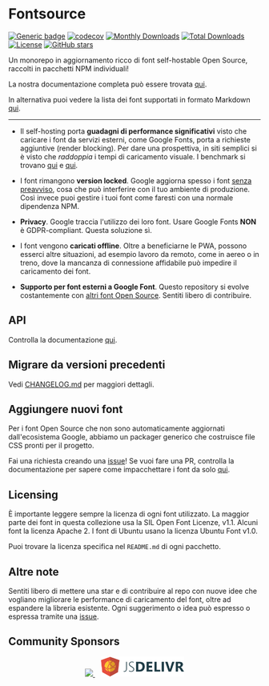 # Fontsource

[![Generic badge](https://img.shields.io/badge/fontsource-passing-brightgreen)](https://github.com/fontsource/fontsource) [![codecov](https://codecov.io/gh/fontsource/fontsource/branch/main/graph/badge.svg?token=QEJJF3SE62)](https://codecov.io/gh/fontsource/fontsource) [![Monthly Downloads](https://img.shields.io/endpoint?url=https%3A%2F%2Fraw.githubusercontent.com%2Ffontsource%2Fdownload-stat-aggregator%2Fmaster%2Fdata%2FbadgeMonth.json)](https://github.com/fontsource/download-stat-aggregator) [![Total Downloads](https://img.shields.io/endpoint?url=https%3A%2F%2Fraw.githubusercontent.com%2Ffontsource%2Fdownload-stat-aggregator%2Fmaster%2Fdata%2FbadgeTotal.json)](https://github.com/fontsource/download-stat-aggregator) [![License](https://badgen.net/badge/license/MIT/green)](https://github.com/fontsource/fontsource/blob/main/LICENSE) [![GitHub stars](https://img.shields.io/github/stars/fontsource/fontsource.svg?style=social&label=Star)](https://github.com/fontsource/fontsource/stargazers)

Un monorepo in aggiornamento ricco di font self-hostable Open Source, raccolti in pacchetti NPM individuali!

La nostra documentazione completa può essere trovata [qui](https://fontsource.org/).

In alternativa puoi vedere la lista dei font supportati in formato Markdown
[qui](https://github.com/fontsource/fontsource/blob/main/FONTLIST.md).

---

- Il self-hosting porta **guadagni di performance significativi** visto che caricare i font da servizi esterni, come
Google Fonts, porta a richieste aggiuntive (render blocking). Per dare una prospettiva, in siti semplici si è visto che
_raddoppia_ i tempi di caricamento visuale.
  I benchmark si trovano [qui](https://github.com/HTTPArchive/almanac.httparchive.org/pull/607) e
  [qui](https://github.com/reactiflux/reactiflux.com/pull/21).

- I font rimangono **version locked**. Google aggiorna spesso i font
[senza preavviso](https://github.com/google/fonts/issues/1307), cosa che può interferire con il tuo ambiente di
produzione. Così invece puoi gestire i tuoi font come faresti con una normale dipendenza NPM.

- **Privacy**. Google traccia l'utilizzo dei loro font. Usare Google Fonts **NON** è GDPR-compliant. Questa soluzione
sì.

- I font vengono **caricati offline**. Oltre a beneficiarne le PWA, possono esserci altre situazioni, ad esempio
lavoro da remoto, come in aereo o in treno, dove la mancanza di connessione affidabile può impedire il caricamento dei
font.

- **Supporto per font esterni a Google Font**. Questo repository si evolve costantemente con
[altri font Open Source](https://github.com/fontsource/fontsource/blob/main/FONTLIST.md). Sentiti libero di contribuire.

## API

Controlla la documentazione [qui](https://fontsource.org/docs/api/introduction).

## Migrare da versioni precedenti

Vedi [CHANGELOG.md](https://github.com/fontsource/fontsource/blob/main/CHANGELOG.md) per maggiori dettagli.

## Aggiungere nuovi font

Per i font Open Source che non sono automaticamente aggiornati dall'ecosistema Google, abbiamo un packager generico che
costruisce file CSS pronti per il progetto.

Fai una richiesta creando una [issue](https://github.com/fontsource/fontsource/issues)!
Se vuoi fare una PR, controlla la documentazione per sapere come impacchettare i font da solo
[qui](https://github.com/fontsource/fontsource/blob/main/scripts/generic/README.md).

## Licensing

È importante leggere sempre la licenza di ogni font utilizzato.
La maggior parte dei font in questa collezione usa la SIL Open Font Licenze, v1.1. Alcuni font la licenza Apache 2. I
font di Ubuntu usano la licenza Ubuntu Font v1.0.

Puoi trovare la licenza specifica nel `README.md` di ogni pacchetto.

## Altre note

Sentiti libero di mettere una star e di contribuire al repo con nuove idee che vogliano migliorare le performance di
caricamento del font, oltre ad espandere la libreria esistente. Ogni suggerimento o idea può espresso o espressa
tramite una [issue](https://github.com/fontsource/fontsource/issues).

## Community Sponsors

<p align="center" width="100%">
  <a href="https://vercel.com/?utm_source=fontsource&utm_campaign=oss">
    <img width="33%" src="https://www.datocms-assets.com/31049/1618983297-powered-by-vercel.svg">
  </a>
  &nbsp;&nbsp;
  <a href="https://www.jsdelivr.com/">
    <img width="33%" src="https://raw.githubusercontent.com/jsdelivr/jsdelivr-media/master/default/svg/jsdelivr-logo-horizontal.svg">
  </a>
</p>
